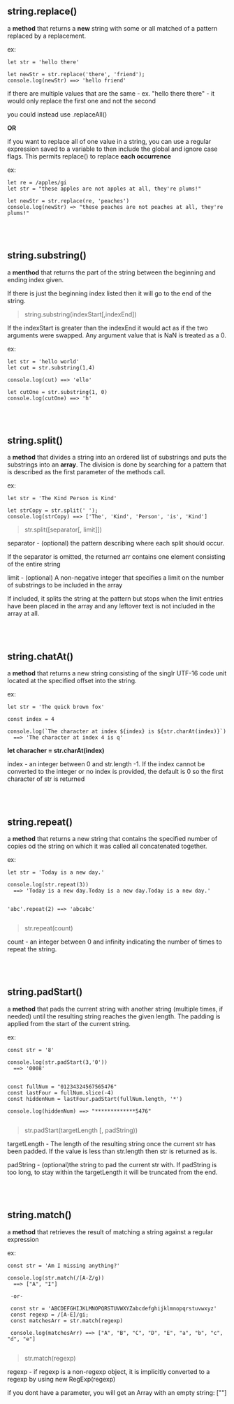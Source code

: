 ## string.replace() 

a **method** that returns a **new** string with some or all matched of a pattern replaced by a replacement.

ex: 
```
let str = 'hello there'

let newStr = str.replace('there', 'friend');
console.log(newStr) ==> 'hello friend'
```

if there are multiple values that are the same - 
ex. "hello there there" - it would only replace the first one and not the second

you could instead use .replaceAll() 

**OR**

if you want to replace all of one value in a string, you can use a regular expression saved to a variable to then include the global and ignore case flags. This permits replace() to replace **each occurrence** 

ex:
```
let re = /apples/gi
let str = "these apples are not apples at all, they're plums!"

let newStr = str.replace(re, 'peaches')
console.log(newStr) => "these peaches are not peaches at all, they're plums!"

```

<br></br>


## string.substring()

a **menthod** that returns the part of the string between the beginning and ending index given.

If there is just the beginning index listed then it will go to the end of the string.

>string.substring(indexStart[,indexEnd])

If the indexStart is greater than the indexEnd it would act as if the two arguments were swapped. Any argument value that is NaN is treated as a 0.

ex:
```
let str = 'hello world'
let cut = str.substring(1,4)

console.log(cut) ==> 'ello'

let cutOne = str.substring(1, 0)
console.log(cutOne) ==> 'h'
```


<br></br>


## string.split() 

a **method** that divides a string into an ordered list of substrings and puts the substrings into an **array**. The division is done by searching for a pattern that is described as the first parameter of the methods call.

ex: 
```
let str = 'The Kind Person is Kind'

let strCopy = str.split(' ');
console.log(strCopy) ==> ['The', 'Kind', 'Person', 'is', 'Kind']
```

>str.split([separator[, limit]])

separator - (optional) the pattern describing where each split should occur. 

If the separator is omitted, the returned arr contains one element consisting of the entire string

limit - (optional) A non-negative integer that specifies a limit on the number of substrings to be included in the array

If included, it splits the string at the pattern but stops when the limit entries have been placed in the array and any leftover text is not included in the array at all. 



<br></br>


## string.chatAt() 

a **method** that returns a new string consisting of the singlr UTF-16 code unit located at the specified offset into the string.

ex: 
```
let str = 'The quick brown fox'

const index = 4

console.log(`The character at index ${index} is ${str.charAt(index)}`)
  ==> 'The character at index 4 is q'
```

**let characher = str.charAt(index)**

index - an integer between 0 and str.length -1. If the index cannot be converted to the integer or no index is provided, the default is 0 so the first character of str is returned 


<br></br>


## string.repeat() 

a **method** that returns a new string that contains the specified number of copies od the string on which it was called all concatenated together.

ex: 
```
let str = 'Today is a new day.'

console.log(str.repeat(3))
  ==> 'Today is a new day.Today is a new day.Today is a new day.'
  
  
'abc'.repeat(2) ==> 'abcabc'
  
```
> str.repeat(count)

count - an integer between 0 and infinity indicating the number of times to repeat the string.

<br></br>

## string.padStart() 

a **method** that pads the current string with another string (multiple times, if needed) until the resulting string reaches the given length. The padding is applied from the start of the current string. 

ex:  
```
const str = '8'

console.log(str.padStart(3,'0'))
  ==> '0008'
  
  
const fullNum = "01234324567565476"
const lastFour = fullNum.slice(-4)
const hiddenNum = lastFour.padStart(fullNum.length, '*')

console.log(hiddenNum) ==> "*************5476"
  
```
> str.padStart(targetLength [, padString))

targetLength - The length of the resulting string once the current str has been padded. If the value is less than str.length then str is returned as is. 

padString - (optional)the string to pad the current str with. If padString is too long, to stay within the targetLength it will be truncated from the end.

<br></br>


## string.match() 

a **method** that retrieves the result of matching a string against a regular expression

ex:  
```
const str = 'Am I missing anything?'

console.log(str.match(/[A-Z/g))
  ==> ["A", "I"]
  
 -or-
 
 const str = 'ABCDEFGHIJKLMNOPQRSTUVWXYZabcdefghijklmnopqrstuvwxyz'
 const regexp = /[A-E]/gi;
 const matchesArr = str.match(regexp)
 
 console.log(matchesArr) ==> ["A", "B", "C", "D", "E", "a", "b", "c", "d", "e"]
  
```
> str.match(regexp)


regexp - if regexp is a non-regexp object, it is implicitly converted to a regexp by using new RegExp(regexp)

if you dont have a parameter, you will get an Array with an empty string: [""]

<br></br>
